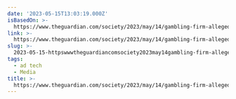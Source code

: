 ```yaml
---
date: '2023-05-15T13:03:19.000Z'
isBasedOn: >-
  https://www.theguardian.com/society/2023/may/14/gambling-firm-allegedly-paid-blogs-to-link-new-mothers-to-its-online-games
link: >-
  https://www.theguardian.com/society/2023/may/14/gambling-firm-allegedly-paid-blogs-to-link-new-mothers-to-its-online-games
slug: >-
  2023-05-15-httpswwwtheguardiancomsociety2023may14gambling-firm-allegedly-paid-blogs-to-link-new-mothers-to-its-online-games
tags:
  - ad tech
  - Media
title: >-
  https://www.theguardian.com/society/2023/may/14/gambling-firm-allegedly-paid-blogs-to-link-new-mothers-to-its-online-games
---
```



